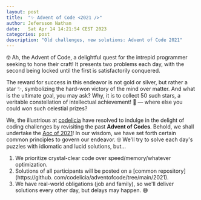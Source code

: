 ```yaml
---
layout: post
title:  "✨ Advent of Code <2021 />"
author: Jefersson Nathan
date:   Sat Apr 14 14:21:54 CEST 2023
categories: post
description: "Old challenges, new solutions: Advent of Code 2021"
---
```


🤓 Ah, the Advent of Code, a delightful quest for the intrepid programmer seeking to hone their craft! It presents two problems each day, with the second being locked until the first is satisfactorily conquered.

The reward for success in this endeavor is not gold or silver, but rather a star ✨, symbolizing the hard-won victory of the mind over matter. And what is the ultimate goal, you may ask? Why, it is to collect 50 such stars, a veritable constellation of intellectual achievement! 🌟 — where else you could won such celestial prizes?

We, the illustrious at [codelicia](https://github.com/codelicia) have resolved to indulge in the delight of coding challenges by revisiting the past **Advent of Codes**. Behold, we shall undertake the [Aoc of 2021](https://adventofcode.com/2021)! In our wisdom, we have set forth certain common principles to govern our endeavor. 🤓 We'll try to solve each day's puzzles with idiomatic and lucid solutions, but...

1. We prioritize crystal-clear code over speed/memory/whatever optimization.
2. Solutions of all participants will be posted on a [common repository](https://github.
   com/codelicia/adventofcode/tree/main/2021).
3. We have real-world obligations (job and family), so we'll deliver solutions every other day, but delays may happen. 😅